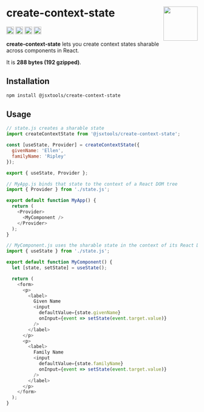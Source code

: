 # create-context-state [<img src="https://avatars.githubusercontent.com/u/52989093" alt="" width="90" height="90" align="right">][monorepo]

[<img alt="npm version" src="https://img.shields.io/npm/v/@jsxtools/create-context-state.svg" height="20">](https://www.npmjs.com/package/@jsxtools/create-context-state)
[<img alt="build status" src="https://img.shields.io/travis/jsxtools/monorepo/master.svg" height="20">](https://travis-ci.org/jsxtools/monorepo/create-context-state)
[<img alt="issue tracker" src="https://img.shields.io/github/issues/jsxtools/monorepo/create-context-state.svg" height="20">](https://github.com/jsxtools/monorepo/issues?q=is:issue+is:open+label:create-context-state)
[<img alt="pull requests" src="https://img.shields.io/github/issues-pr/jsxtools/monorepo/create-context-state.svg" height="20">](https://github.com/jsxtools/monorepo/pulls?q=is:pr+is:open+label:create-context-state)

**create-context-state** lets you create context states sharable across components in React.

It is <strong size>288 bytes (192 gzipped)</strong>.

## Installation

```sh
npm install @jsxtools/create-context-state
```

## Usage

```js
// state.js creates a sharable state
import createContextState from '@jsxtools/create-context-state';

const [useState, Provider] = createContextState({
  givenName: 'Ellen',
  familyName: 'Ripley'
});

export { useState, Provider };
```

```js
// MyApp.js binds that state to the context of a React DOM tree
import { Provider } from './state.js';

export default function MyApp() {
  return (
    <Provider>
      <MyComponent />
    </Provider>
  );
}
```

```js
// MyComponent.js uses the sharable state in the context of its React DOM tree
import { useState } from './state.js';

export default function MyComponent() {
  let [state, setState] = useState();

  return (
    <form>
      <p>
        <label>
          Given Name
          <input
            defaultValue={state.givenName}
            onInput={event => setState(event.target.value)}
          />
        </label>
      </p>
      <p>
        <label>
          Family Name
          <input
            defaultValue={state.familyName}
            onInput={event => setState(event.target.value)}
          />
        </label>
      </p>
    </form>
  );
}
```

[monorepo]: https://github.com/jsxtools/monorepo

